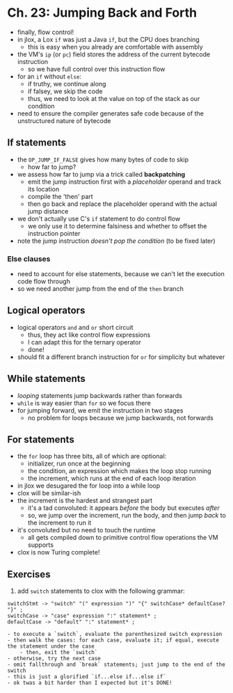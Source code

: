 # Ch. 23: Jumping Back and Forth

- finally, flow control!
- in jlox, a Lox `if` was just a Java `if`, but the CPU does branching
    - this is easy when you already are comfortable with assembly
- the VM's `ip` (or `pc`) field stores the address of the current bytecode instruction
    - so we have full control over this instruction flow
- for an `if` without `else`:
    - if truthy, we continue along
    - if falsey, we skip the code
    - thus, we need to look at the value on top of the stack as our condition
- need to ensure the compiler generates safe code because of the unstructured nature of bytecode

## If statements

- the `OP_JUMP_IF_FALSE` gives how many bytes of code to skip
    - how far to jump?
- we assess how far to jump via a trick called **backpatching**
    - emit the jump instruction first with a *placeholder* operand and track its location
    - compile the 'then' part
    - then go back and replace the placeholder operand with the actual jump distance
- we don't actually use C's `if` statement to do control flow
    - we only use it to determine falsiness and whether to offset the instruction pointer
- note the jump instruction *doesn't pop the condition* (to be fixed later)

### Else clauses

- need to account for else statements, because we can't let the execution code flow through
- so we need another jump from the end of the `then` branch

## Logical operators

- logical operators `and` and `or` short circuit
    - thus, they act like control flow expressions
    - I can adapt this for the ternary operator
    - done!
- should fit a different branch instruction for `or` for simplicity but whatever

## While statements

- *looping* statements jump backwards rather than forwards
- `while` is way easier than `for` so we focus there
- for jumping forward, we emit the instruction in two stages
    - no problem for loops because we jump backwards, not forwards

## For statements

- the `for` loop has three bits, all of which are optional:
    - initializer, run once at the beginning
    - the condition, an expression which makes the loop stop running
    - the increment, which runs at the end of each loop iteration
- in jlox we desugared the for loop into a while loop
- clox will be similar-ish
- the increment is the hardest and strangest part
    - it's a tad convoluted: it appears *before* the body but executes *after*
    - so, we jump over the increment, run the body, and then jump *back* to the increment to run it
- it's convoluted but no need to touch the runtime
    - all gets compiled down to primitive control flow operations the VM supports
- clox is now Turing complete!

## Exercises

1. add `switch` statements to clox with the following grammar:
```
switchStmt -> "switch" "(" expression ")" "{" switchCase* defaultCase? "}" ;
switchCase -> "case" expression ":" statement* ;
defaultCase -> "default" ":" statement* ;
```
    - to execute a `switch`, evaluate the parenthesized switch expression
    - then walk the cases: for each case, evaluate it; if equal, execute the statement under the case
        - then, exit the `switch`
    - otherwise, try the next case
    - omit fallthrough and `break` statements; just jump to the end of the switch
    - this is just a glorified `if...else if...else if`
    - ok twas a bit harder than I expected but it's DONE!
